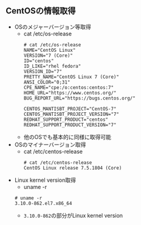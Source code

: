 ## CentOSの情報取得

* OSのメジャーバージョン等取得
    * cat /etc/os-release
        ```
        # cat /etc/os-release
        NAME="CentOS Linux"
        VERSION="7 (Core)"
        ID="centos"
        ID_LIKE="rhel fedora"
        VERSION_ID="7"
        PRETTY_NAME="CentOS Linux 7 (Core)"
        ANSI_COLOR="0;31"
        CPE_NAME="cpe:/o:centos:centos:7"
        HOME_URL="https://www.centos.org/"
        BUG_REPORT_URL="https://bugs.centos.org/"

        CENTOS_MANTISBT_PROJECT="CentOS-7"
        CENTOS_MANTISBT_PROJECT_VERSION="7"
        REDHAT_SUPPORT_PRODUCT="centos"
        REDHAT_SUPPORT_PRODUCT_VERSION="7"
        ```
    * 他のOSでも基本的に同様に取得可能
* OSのマイナーバージョン取得
    * cat /etc/centos-release
        ```
        # cat /etc/centos-release
        CentOS Linux release 7.5.1804 (Core)
        ```
* Linux kernel version取得
    * uname -r
    ```
    # uname -r
    3.10.0-862.el7.x86_64
    ```
    * `3.10.0-862`の部分がLinux kernel version